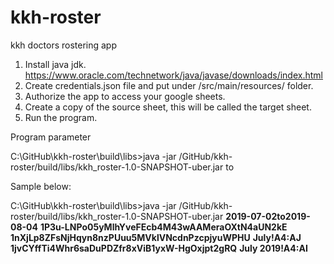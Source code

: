 # kkh-roster
kkh doctors rostering app


1. Install java jdk.
    https://www.oracle.com/technetwork/java/javase/downloads/index.html
2. Create credentials.json file and put under /src/main/resources/ folder.
3. Authorize the app to access your google sheets.
4. Create a copy of the source sheet, this will be called the target sheet.
5. Run the program.

Program parameter

C:\GitHub\kkh-roster\build\libs>java -jar /GitHub/kkh-roster/build/libs/kkh_roster-1.0-SNAPSHOT-uber.jar <fromDate yyyy-MM-dd>to<toDateyyyy-MM-dd> <sourceSpreadSheetId> <targetSpreadSheetId> <sourceSpreadSheetRange> <target2SpreadSheetId> <target2SpreadSheetRange>

Sample below:

C:\GitHub\kkh-roster\build\libs>java -jar /GitHub/kkh-roster/build/libs/kkh_roster-1.0-SNAPSHOT-uber.jar **2019-07-02to2019-08-04** **1P3u-LNPo05yMlhYveFEcb4M43wAAMeraOXtN4aUN2kE** **1nXjLp8ZFsNjHqyn8nzPUuu5MVklVNcdnPzcpjyuWPHU** **July!A4:AJ** **1jvCYffTi4Whr6saDuPDZfr8xViB1yxW-HgOxjpt2gRQ** **July 2019!A4:AI**



